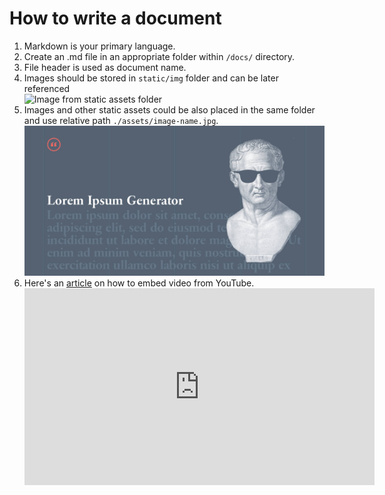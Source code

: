 # How to write a document

1. Markdown is your primary language.
1. Create an .md file in an appropriate folder within ``/docs/`` directory.
1. File header is used as document name.
1. Images should be stored in ``static/img`` folder and can be later referenced <br/> ![Image from static assets folder](/img/docusaurus.png)
1. Images and other static assets could be also placed in the same folder and use relative path ``./assets/image-name.jpg``. <br/> ![Image from static assets folder](./assets/lorem-ipsum-generator-custom-placeholder-text.jpg)
1. Here's an [article](https://golightlyplus.com/blog/embed-youtube-docusaurus/) on how to embed video from YouTube. <br/> <iframe width="560" height="315" src="https://www.youtube.com/embed/T5fWox2DBwQ" title="YouTube video player" frameborder="0" allow="accelerometer; autoplay; clipboard-write; encrypted-media; gyroscope; picture-in-picture" allowfullscreen></iframe>